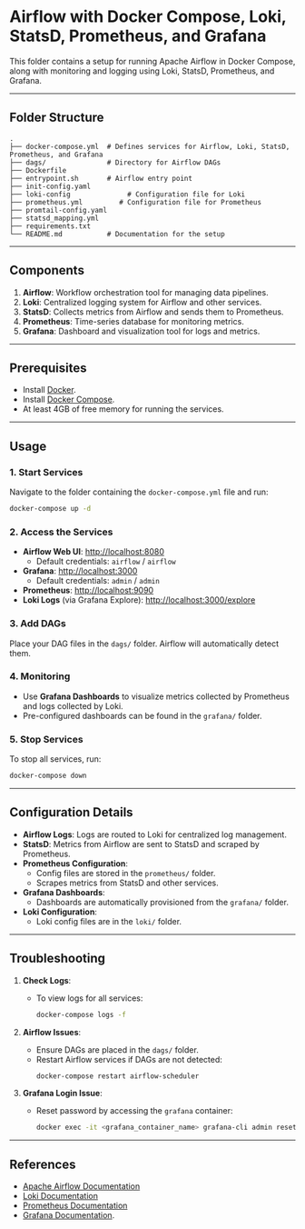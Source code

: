 
# Airflow with Docker Compose, Loki, StatsD, Prometheus, and Grafana

This folder contains a setup for running Apache Airflow in Docker Compose, along with monitoring and logging using Loki, StatsD, Prometheus, and Grafana.

---

## Folder Structure

```
.
├── docker-compose.yml  # Defines services for Airflow, Loki, StatsD, Prometheus, and Grafana
├── dags/               # Directory for Airflow DAGs
├── Dockerfile 
├── entrypoint.sh       # Airflow entry point
├── init-config.yaml         
├── loki-config              # Configuration file for Loki
├── prometheus.yml         # Configuration file for Prometheus
├── promtail-config.yaml
├── statsd_mapping.yml
├── requirements.txt         
└── README.md           # Documentation for the setup
```

---

## Components

1. **Airflow**: Workflow orchestration tool for managing data pipelines.
2. **Loki**: Centralized logging system for Airflow and other services.
3. **StatsD**: Collects metrics from Airflow and sends them to Prometheus.
4. **Prometheus**: Time-series database for monitoring metrics.
5. **Grafana**: Dashboard and visualization tool for logs and metrics.

---

## Prerequisites

- Install [Docker](https://www.docker.com/products/docker-desktop).
- Install [Docker Compose](https://docs.docker.com/compose/install/).
- At least 4GB of free memory for running the services.

---

## Usage

### 1. **Start Services**
Navigate to the folder containing the `docker-compose.yml` file and run:
```bash
docker-compose up -d
```

### 2. **Access the Services**
- **Airflow Web UI**: [http://localhost:8080](http://localhost:8080)
  - Default credentials: `airflow` / `airflow`
- **Grafana**: [http://localhost:3000](http://localhost:3000)
  - Default credentials: `admin` / `admin`
- **Prometheus**: [http://localhost:9090](http://localhost:9090)
- **Loki Logs** (via Grafana Explore): [http://localhost:3000/explore](http://localhost:3000/explore)

### 3. **Add DAGs**
Place your DAG files in the `dags/` folder. Airflow will automatically detect them.

### 4. **Monitoring**
- Use **Grafana Dashboards** to visualize metrics collected by Prometheus and logs collected by Loki.
- Pre-configured dashboards can be found in the `grafana/` folder.

### 5. **Stop Services**
To stop all services, run:
```bash
docker-compose down
```

---

## Configuration Details

- **Airflow Logs**: Logs are routed to Loki for centralized log management.
- **StatsD**: Metrics from Airflow are sent to StatsD and scraped by Prometheus.
- **Prometheus Configuration**:
  - Config files are stored in the `prometheus/` folder.
  - Scrapes metrics from StatsD and other services.
- **Grafana Dashboards**:
  - Dashboards are automatically provisioned from the `grafana/` folder.
- **Loki Configuration**:
  - Loki config files are in the `loki/` folder.

---

## Troubleshooting

1. **Check Logs**:
   - To view logs for all services:
     ```bash
     docker-compose logs -f
     ```

2. **Airflow Issues**:
   - Ensure DAGs are placed in the `dags/` folder.
   - Restart Airflow services if DAGs are not detected:
     ```bash
     docker-compose restart airflow-scheduler
     ```

3. **Grafana Login Issue**:
   - Reset password by accessing the `grafana` container:
     ```bash
     docker exec -it <grafana_container_name> grafana-cli admin reset-admin-password <new_password>
     ```

---

## References

- [Apache Airflow Documentation](https://airflow.apache.org/)
- [Loki Documentation](https://grafana.com/oss/loki/)
- [Prometheus Documentation](https://prometheus.io/docs/)
- [Grafana Documentation](https://grafana.com/docs/).